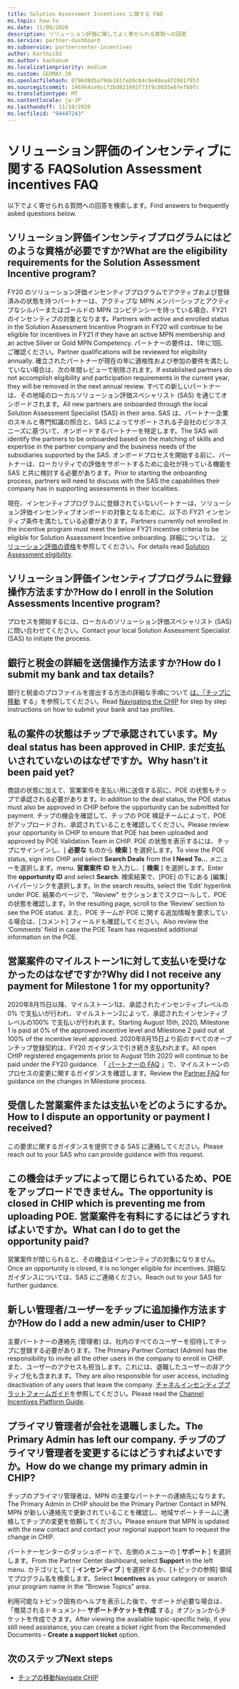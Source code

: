 ```yaml
---
title: Solution Assessment Incentives に関する FAQ
ms.topic: how-to
ms.date: 11/09/2020
description: ソリューション評価に関してよく寄せられる質問への回答
ms.service: partner-dashboard
ms.subservice: partnercenter-incentives
author: Karthic83
ms.author: kashanum
ms.localizationpriority: medium
ms.custom: SEOMAY.20
ms.openlocfilehash: 0796d8d5a79de181feb9c64c0e48ea4720817953
ms.sourcegitcommit: 146964ce0cc72bd821692f73f9c0b55e6fefb0fc
ms.translationtype: MT
ms.contentlocale: ja-JP
ms.lasthandoff: 11/10/2020
ms.locfileid: "94447243"
---
```

# <a name="solution-assessment-incentives-faq"></a><span data-ttu-id="b23de-103">ソリューション評価のインセンティブに関する FAQ</span><span class="sxs-lookup"><span data-stu-id="b23de-103">Solution Assessment incentives FAQ</span></span>

<span data-ttu-id="b23de-104">以下でよく寄せられる質問への回答を検索します。</span><span class="sxs-lookup"><span data-stu-id="b23de-104">Find answers to frequently asked questions below.</span></span>

## <a name="what-are-the-eligibility-requirements-for-the-solution-assessment-incentive-program"></a><span data-ttu-id="b23de-105">ソリューション評価インセンティブプログラムにはどのような資格が必要ですか?</span><span class="sxs-lookup"><span data-stu-id="b23de-105">What are the eligibility requirements for the Solution Assessment Incentive program?</span></span>

<span data-ttu-id="b23de-106">FY20 のソリューション評価インセンティブプログラムでアクティブおよび登録済みの状態を持つパートナーは、アクティブな MPN メンバーシップとアクティブなシルバーまたはゴールドの MPN コンピテンシーを持っている場合、FY21 のインセンティブの対象となります。</span><span class="sxs-lookup"><span data-stu-id="b23de-106">Partners with active and enrolled status in the Solution Assessment Incentive Program in FY20 will continue to be eligible for incentives in FY21 if they have an active MPN membership and an active Silver or Gold MPN Competency.</span></span> <span data-ttu-id="b23de-107">パートナーの要件は、1年に1回、ご確認ください。</span><span class="sxs-lookup"><span data-stu-id="b23de-107">Partner qualifications will be reviewed for eligibility annually.</span></span>  <span data-ttu-id="b23de-108">確立されたパートナーが現在の年に適格性および参加の要件を満たしていない場合は、次の年間レビューで削除されます。</span><span class="sxs-lookup"><span data-stu-id="b23de-108">If established partners do not accomplish eligibility and participation requirements in the current year, they will be removed in the next annual review.</span></span>  <span data-ttu-id="b23de-109">すべての新しいパートナーは、その地域のローカルソリューション評価スペシャリスト (SAS) を通じてオンボードされます。</span><span class="sxs-lookup"><span data-stu-id="b23de-109">All new partners are onboarded through the local Solution Assessment Specialist (SAS) in their area.</span></span>  <span data-ttu-id="b23de-110">SAS は、パートナー企業のスキルと専門知識の照合と、SAS によってサポートされる子会社のビジネスニーズに基づいて、オンボードするパートナーを特定します。</span><span class="sxs-lookup"><span data-stu-id="b23de-110">The SAS will identify the partners to be onboarded based on the matching of skills and expertise in the partner company and the business needs of the subsidiaries supported by the SAS.</span></span>
<span data-ttu-id="b23de-111">オンボードプロセスを開始する前に、パートナーは、ローカリティでの評価をサポートするために会社が持っている機能を SAS と共に検討する必要があります。</span><span class="sxs-lookup"><span data-stu-id="b23de-111">Prior to starting the onboarding process, partners will need to discuss with the SAS the capabilities their company has in supporting assessments in their localities.</span></span> 

<span data-ttu-id="b23de-112">現在、インセンティブプログラムに登録されていないパートナーは、ソリューション評価インセンティブオンボードの対象となるために、以下の FY21 インセンティブ条件を満たしている必要があります。</span><span class="sxs-lookup"><span data-stu-id="b23de-112">Partners currently not enrolled in the incentive program must meet the below FY21 incentive criteria to be eligible for Solution Assessment Incentive onboarding.</span></span> <span data-ttu-id="b23de-113">詳細については、 [ソリューション評価の資格](chip-solutions-assessment-eligible.md)を参照してください。</span><span class="sxs-lookup"><span data-stu-id="b23de-113">For details read [Solution Assessment eligibility](chip-solutions-assessment-eligible.md).</span></span>

## <a name="how-do-i-enroll-in-the-solution-assessments-incentive-program"></a><span data-ttu-id="b23de-114">ソリューション評価インセンティブプログラムに登録操作方法ますか?</span><span class="sxs-lookup"><span data-stu-id="b23de-114">How do I enroll in the Solution Assessments Incentive program?</span></span>

<span data-ttu-id="b23de-115">プロセスを開始するには、ローカルのソリューション評価スペシャリスト (SAS) に問い合わせてください。</span><span class="sxs-lookup"><span data-stu-id="b23de-115">Contact your local Solution Assessment Specialist (SAS) to initiate the process.</span></span>

## <a name="how-do-i-submit-my-bank-and-tax-details"></a><span data-ttu-id="b23de-116">銀行と税金の詳細を送信操作方法ますか?</span><span class="sxs-lookup"><span data-stu-id="b23de-116">How do I submit my bank and tax details?</span></span>

<span data-ttu-id="b23de-117">銀行と税金のプロファイルを提出する方法の詳細な手順について [は、「チップに移動](chip-intro.md) する」を参照してください。</span><span class="sxs-lookup"><span data-stu-id="b23de-117">Read [Navigating the CHIP](chip-intro.md) for step by step instructions on how to submit your bank and tax profiles.</span></span>

## <a name="my-deal-status-has-been-approved-in-chip-why-hasnt-it-been-paid-yet"></a><span data-ttu-id="b23de-118">私の案件の状態はチップで承認されています。</span><span class="sxs-lookup"><span data-stu-id="b23de-118">My deal status has been approved in CHIP.</span></span> <span data-ttu-id="b23de-119">まだ支払いされていないのはなぜですか。</span><span class="sxs-lookup"><span data-stu-id="b23de-119">Why hasn’t it been paid yet?</span></span>

<span data-ttu-id="b23de-120">商談の状態に加えて、営業案件を支払い用に送信する前に、POE の状態もチップで承認される必要があります。</span><span class="sxs-lookup"><span data-stu-id="b23de-120">In addition to the deal status, the POE status must also be approved in CHIP before the opportunity can be submitted for payment.</span></span> <span data-ttu-id="b23de-121">チップの機会を確認して、チップの POE 検証チームによって、POE がアップロードされ、承認されていることを確認してください。</span><span class="sxs-lookup"><span data-stu-id="b23de-121">Please review your opportunity in CHIP to ensure that POE has been uploaded and approved by POE Validation Team in CHIP.</span></span> <span data-ttu-id="b23de-122">POE の状態を表示するには、チップにサインインし、[ **必要な** ものから **検索** ] を選択します。</span><span class="sxs-lookup"><span data-stu-id="b23de-122">To view the POE status, sign into CHIP and select **Search Deals** from the **I Need To…**</span></span> <span data-ttu-id="b23de-123">メニューを選択します。</span><span class="sxs-lookup"><span data-stu-id="b23de-123">menu.</span></span> <span data-ttu-id="b23de-124">**営業案件 ID** を入力し、[ **検索** ] を選択します。</span><span class="sxs-lookup"><span data-stu-id="b23de-124">Enter the **opportunity ID** and select **Search**.</span></span> <span data-ttu-id="b23de-125">検索結果で、[POE] の下にある [編集] ハイパーリンクを選択します。</span><span class="sxs-lookup"><span data-stu-id="b23de-125">In the search results, select the ‘Edit’ hyperlink under POE.</span></span> <span data-ttu-id="b23de-126">結果のページで、"Review" セクションまでスクロールして、POE の状態を確認します。</span><span class="sxs-lookup"><span data-stu-id="b23de-126">In the resulting page, scroll to the ‘Review’ section to see the POE status.</span></span> <span data-ttu-id="b23de-127">また、POE チームが POE に関する追加情報を要求している場合は、[コメント] フィールドも確認してください。</span><span class="sxs-lookup"><span data-stu-id="b23de-127">Also review the ‘Comments’ field in case the POE Team has requested additional information on the POE.</span></span>

## <a name="why-did-i-not-receive-any-payment-for-milestone-1-for-my-opportunity"></a><span data-ttu-id="b23de-128">営業案件のマイルストーン1に対して支払いを受けなかったのはなぜですか?</span><span class="sxs-lookup"><span data-stu-id="b23de-128">Why did I not receive any payment for Milestone 1 for my opportunity?</span></span>

<span data-ttu-id="b23de-129">2020年8月15日以降、マイルストーン1は、承認されたインセンティブレベルの0% で支払いが行われ、マイルストーン2によって、承認されたインセンティブレベルの100% で支払いが行われます。</span><span class="sxs-lookup"><span data-stu-id="b23de-129">Starting August 15th, 2020, Milestone 1 is paid at 0% of the approved incentive level and Milestone 2 paid out at 100% of the incentive level approved.</span></span> <span data-ttu-id="b23de-130">2020年8月15日より前のすべてのオープンチップ登録契約は、FY20 ガイダンスで引き続き支払われます。</span><span class="sxs-lookup"><span data-stu-id="b23de-130">All open CHIP registered engagements prior to August 15th 2020 will continue to be paid under the FY20 guidance.</span></span> <span data-ttu-id="b23de-131">「 [パートナーの FAQ](https://assetsprod.microsoft.com/solution-assessment-incentive-program-faq.pdf) 」で、マイルストーンのプロセスの変更に関するガイダンスを確認します。</span><span class="sxs-lookup"><span data-stu-id="b23de-131">Review the [Partner FAQ](https://assetsprod.microsoft.com/solution-assessment-incentive-program-faq.pdf) for guidance on the changes in Milestone process.</span></span>

## <a name="how-to-i-dispute-an-opportunity-or-payment-i-received"></a><span data-ttu-id="b23de-132">受信した営業案件または支払いをどのようにするか。</span><span class="sxs-lookup"><span data-stu-id="b23de-132">How to I dispute an opportunity or payment I received?</span></span>

<span data-ttu-id="b23de-133">この要求に関するガイダンスを提供できる SAS に連絡してください。</span><span class="sxs-lookup"><span data-stu-id="b23de-133">Please reach out to your SAS who can provide guidance with this request.</span></span>

## <a name="the-opportunity-is-closed-in-chip-which-is-preventing-me-from-uploading-poe-what-can-i-do-to-get-the-opportunity-paid"></a><span data-ttu-id="b23de-134">この機会はチップによって閉じられているため、POE をアップロードできません。</span><span class="sxs-lookup"><span data-stu-id="b23de-134">The opportunity is closed in CHIP which is preventing me from uploading POE.</span></span> <span data-ttu-id="b23de-135">営業案件を有料にするにはどうすればよいですか。</span><span class="sxs-lookup"><span data-stu-id="b23de-135">What can I do to get the opportunity paid?</span></span>

<span data-ttu-id="b23de-136">営業案件が閉じられると、その機会はインセンティブの対象になりません。</span><span class="sxs-lookup"><span data-stu-id="b23de-136">Once an opportunity is closed, it is no longer eligible for incentives.</span></span> <span data-ttu-id="b23de-137">詳細なガイダンスについては、SAS にご連絡ください。</span><span class="sxs-lookup"><span data-stu-id="b23de-137">Reach out to your SAS for further guidance.</span></span>

## <a name="how-do-i-add-a-new-adminuser-to-chip"></a><span data-ttu-id="b23de-138">新しい管理者/ユーザーをチップに追加操作方法ますか?</span><span class="sxs-lookup"><span data-stu-id="b23de-138">How do I add a new admin/user to CHIP?</span></span>

<span data-ttu-id="b23de-139">主要パートナーの連絡先 (管理者) は、社内のすべてのユーザーを招待してチップに登録する必要があります。</span><span class="sxs-lookup"><span data-stu-id="b23de-139">The Primary Partner Contact (Admin) has the responsibility to invite all the other users in the company to enroll in CHIP.</span></span> <span data-ttu-id="b23de-140">また、ユーザーのアクセスも担当します。これには、退職したユーザーの非アクティブ化も含まれます。</span><span class="sxs-lookup"><span data-stu-id="b23de-140">They are also responsible for user access, including deactivation of any users that leave the company.</span></span> <span data-ttu-id="b23de-141">[チャネルインセンティブプラットフォームガイド](chip-intro.md)を参照してください。</span><span class="sxs-lookup"><span data-stu-id="b23de-141">Please read the [Channel Incentives Platform Guide](chip-intro.md).</span></span>

## <a name="the-primary-admin-has-left-our-company-how-do-we-change-my-primary-admin-in-chip"></a><span data-ttu-id="b23de-142">プライマリ管理者が会社を退職しました。</span><span class="sxs-lookup"><span data-stu-id="b23de-142">The Primary Admin has left our company.</span></span> <span data-ttu-id="b23de-143">チップのプライマリ管理者を変更するにはどうすればよいですか。</span><span class="sxs-lookup"><span data-stu-id="b23de-143">How do we change my primary admin in CHIP?</span></span>

<span data-ttu-id="b23de-144">チップのプライマリ管理者は、MPN の主要なパートナーの連絡先になります。</span><span class="sxs-lookup"><span data-stu-id="b23de-144">The Primary Admin in CHIP should be the Primary Partner Contact in MPN.</span></span> <span data-ttu-id="b23de-145">MPN が新しい連絡先で更新されていることを確認し、地域サポートチームに連絡してチップの変更を依頼してください。</span><span class="sxs-lookup"><span data-stu-id="b23de-145">Please ensure that MPN is updated with the new contact and contact your regional support team to request the change in CHIP.</span></span>

<span data-ttu-id="b23de-146">パートナーセンターのダッシュボードで、左側のメニューの [ **サポート** ] を選択します。</span><span class="sxs-lookup"><span data-stu-id="b23de-146">From the Partner Center dashboard, select **Support** in the left menu.</span></span> <span data-ttu-id="b23de-147">カテゴリとして [ **インセンティブ** ] を選択するか、[トピックの参照] 領域でプログラム名を検索します。</span><span class="sxs-lookup"><span data-stu-id="b23de-147">Select **Incentives** as your category or search your program name in the “Browse Topics” area.</span></span>

<span data-ttu-id="b23de-148">利用可能なトピック固有のヘルプを表示した後で、サポートが必要な場合は、「推奨されるドキュメント– **サポートチケットを作成** する」オプションからチケットを作成できます。</span><span class="sxs-lookup"><span data-stu-id="b23de-148">After viewing the available topic-specific help, if you still need assistance, you can create a ticket right from the Recommended Documents – **Create a support ticket** option.</span></span>

## <a name="next-steps"></a><span data-ttu-id="b23de-149">次のステップ</span><span class="sxs-lookup"><span data-stu-id="b23de-149">Next steps</span></span>

- [<span data-ttu-id="b23de-150">チップの移動</span><span class="sxs-lookup"><span data-stu-id="b23de-150">Navigate CHIP</span></span>](chip-intro.md)
